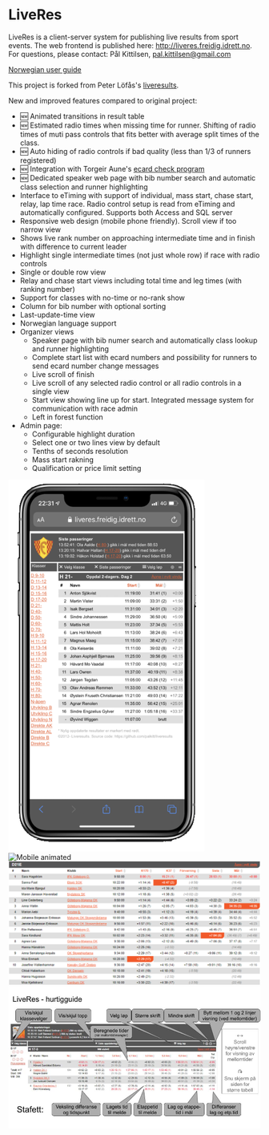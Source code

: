 # LiveRes
LiveRes is a client-server system for publishing live results from sport events. The web frontend is published here: http://liveres.freidig.idrett.no. For questions, please contact: Pål Kittilsen, pal.kittilsen@gmail.com

[Norwegian user guide](https://docs.google.com/document/d/1MGTH807QShXwFZVL1RiB1azCDjvMclou3DKP0TuHw84)

This project is forked from Peter Löfås's [liveresults](https://github.com/petlof/liveresults). 

New and improved features compared to original project:

* :new: Animated transitions in result table
* :new: Estimated radio times when missing time for runner. Shifting of radio times of muti pass controls that fits better with average split times of the class. 
* :new: Auto hiding of radio controls if bad quality (less than 1/3 of runners registered)
* :new: Integration with Torgeir Aune's [ecard check program](https://github.com/Taune/EmiTagCheck)
* :new: Dedicated speaker web page with bib number search and automatic class selection and runner highlighting
* Interface to eTiming with support of individual, mass start, chase start, relay, lap time race. Radio control setup is read from eTiming and automatically configured. Supports both Access and SQL server 
* Responsive web design (mobile phone friendly). Scroll view if too narrow view
* Shows live rank number on approaching intermediate time and in finish with difference to current leader
* Highlight single intermediate times (not just whole row) if race with radio controls
* Single or double row view
* Relay and chase start views including total time and leg times (with ranking number)
* Support for classes with no-time or no-rank show
* Column for bib number with optional sorting
* Last-update-time view
* Norwegian language support
* Organizer views
   * Speaker page with bib numer search and automatically class lookup and runner highlighting
   * Complete start list with ecard numbers and possibility for runners to send ecard number change messages
   * Live scroll of finish
   * Live scroll of any selected radio control or all radio controls in a single view
   * Start view showing line up for start. Integrated message system for communication with race admin
   * Left in forest function
* Admin page:
   * Configurable highlight duration
   * Select one or two lines view by default
   * Tenths of seconds resolution
   * Mass start rakning
   * Qualification or price limit setting
   
![Mobile view](Doc/LiveResiPhone.png?raw=true "Example of mobile view")
![Mobile animated](Doc/AnimatedResults.gif?raw=true "Example of animated mobile view")
![Class view](Doc/classview.png?raw=true "Example of class view")
![Guide](web/images/LiveResGuide.jpg?raw=true "LiveRes guide")
